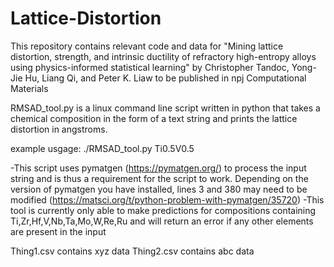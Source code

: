 # Lattice-Distortion

This repository contains relevant code and data for "Mining lattice distortion, strength, and intrinsic ductility of refractory high-entropy alloys using physics-informed statistical learning" by Christopher Tandoc, Yong-Jie Hu, Liang Qi, and Peter K. Liaw to be published in npj Computational Materials

RMSAD_tool.py is a linux command line script written in python that takes a chemical composition in the form of a text string and prints the lattice distortion in angstroms. 

example usgage: 
./RMSAD_tool.py Ti0.5V0.5

-This script uses pymatgen (https://pymatgen.org/) to process the input string and is thus a requirement for the script to work. Depending on the version of pymatgen you have installed, lines 3 and 380 may need to be modified (https://matsci.org/t/python-problem-with-pymatgen/35720)
-This tool is currently only able to make predictions for compositions containing Ti,Zr,Hf,V,Nb,Ta,Mo,W,Re,Ru and will return an error if any other elements are present in the input

Thing1.csv contains xyz data
Thing2.csv contains abc data
